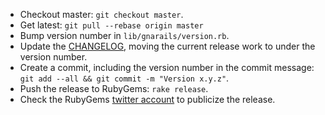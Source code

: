 * Checkout master: `git checkout master`.
* Get latest: `git pull --rebase origin master`
* Bump version number in `lib/gnarails/version.rb`.
* Update the [CHANGELOG](CHANGELOG.md), moving the current release work to under the version number.
* Create a commit, including the version number in the commit message: `git add
  --all && git commit -m "Version x.y.z"`.
* Push the release to RubyGems: `rake release`.
* Check the RubyGems [twitter account](https://twitter.com/rubygems) to publicize the release.
